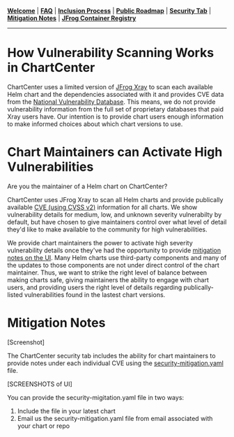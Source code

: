 [__Welcome__](index.md) | [__FAQ__](faq.md) | [__Inclusion Process__](inclusion.md) | [__Public Roadmap__](roadmap.md) | [__Security Tab__](security.md) | [__Mitigation Notes__](securitymitigationspec.md) | [__JFrog Container Registry__](jfrog-cr.md)

------

# How Vulnerability Scanning Works in ChartCenter

ChartCenter uses a limited version of [JFrog Xray](https://jfrog.com/xray/) to scan each available Helm chart and the dependencies associated with it and provides CVE data from the [National Vulnerability Database](https://nvd.nist.gov/). This means, we do not provide vulnerability information from the full set of proprietary databases that paid Xray users have. Our intention is to provide chart users enough information to make informed choices about which chart versions to use.

# Chart Maintainers can Activate High Vulnerabilities

Are you the maintainer of a Helm chart on ChartCenter? 

ChartCenter uses JFrog Xray to scan all Helm charts and provide publically available [CVE (using CVSS v2)](https://nvd.nist.gov/vuln-metrics/cvss) information for all charts. We show vulnerability details for medium, low, and unknown severity vulnerabilty by default, but have chosen to give maintainers control over what level of detail they'd like to make available to the community for high vulnerabilities.  

We provide chart maintainers the power to activate high severity vulnerability details once they've had the opportunity to provide [mitigation notes on the UI](https://github.com/jfrog/chartcenter/blob/master/docs/securitymitigationspec.md). Many Helm charts use third-party components and many of the updates to those components are not under direct control of the chart maintainer. Thus, we want to strike the right level of balance between making charts safe, giving maintainers the ability to engage with chart users, and providing users the right level of details regarding publically-listed vulnerabilities found in the lastest chart versions.   

# Mitigation Notes 

[Screenshot]

The ChartCenter security tab includes the ability for chart maintainers to provide notes under each individual CVE using the [security-mitigation.yaml](https://github.com/jfrog/chartcenter/blob/master/docs/security-mitigation.yaml) file. 

[SCREENSHOTS of UI]

You can provide the security-migitation.yaml file in two ways:
1. Include the file in your latest chart
2. Email us the security-mitigation.yaml file from email associated with your chart or repo
